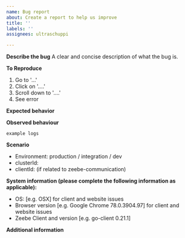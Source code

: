 ```yaml
---
name: Bug report
about: Create a report to help us improve
title: ''
labels: ''
assignees: ultraschuppi

---
```

<!-- Please use this template while reporting a bug and provide as much info as possible. Not doing so may result in your bug not being addressed in a timely manner. Thanks!

If the matter is security related, please disclose it privately to cloud-owners@camunda.com
-->

**Describe the bug**
A clear and concise description of what the bug is.

**To Reproduce**
<!--Steps to reproduce the behavior:-->
1. Go to '...'
2. Click on '....'
3. Scroll down to '....'
4. See error

**Expected behavior**
<!--A clear and concise description of what you expected to happen.-->

**Observed behaviour**
<!--If applicable, add screenshots or logs to help explain your problem.-->
```
example logs
```

**Scenario**
- Environment: production / integration / dev <!--(if unsure you are probably on prod - camunda.io)-->
- clusterId:
- clientId: (if related to zeebe-communication)


**System information (please complete the following information as applicable):**
 - OS: [e.g. OSX] for client and website issues
 - Browser version [e.g. Google Chrome 78.0.3904.97] for client and website issues
 - Zeebe Client and version [e.g. go-client 0.21.1]

**Additional information**
<!--Any other context about the problem which you think might help us debug.-->
